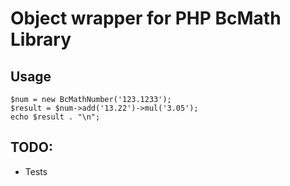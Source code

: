# Object wrapper for PHP BcMath Library

## Usage
    $num = new BcMathNumber('123.1233');
    $result = $num->add('13.22')->mul('3.05');
    echo $result . "\n";
    
## TODO:
* Tests
